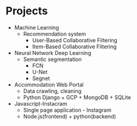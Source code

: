 # Projects

- Machine Learning
  - Recommendation system
    - User-Based Collaborative Filtering 
    - Item-Based Collaborative Filtering
- Neural Network Deep Learning
  - Semantic segmentation
    - FCN
    - U-Net
    - Segnet
- Accommodation Web Portal
  - Data crawling, cleaning
  - Python Django + GCP + MongoDB + SQLite
- Javascript-Instacram
  - Single page application - Instagram
  - Node.js(frontend) + python(backend)